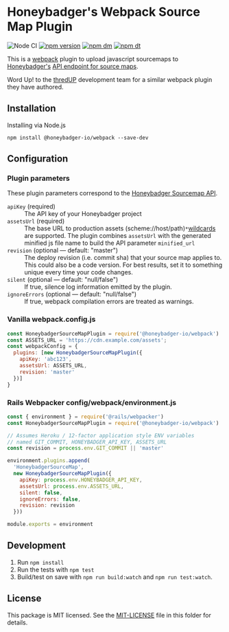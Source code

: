 # Honeybadger's Webpack Source Map Plugin

![Node CI](https://github.com/honeybadger-io/honeybadger-js/workflows/Node%20CI/badge.svg)
[![npm version](https://badge.fury.io/js/%40honeybadger-io%2Fwebpack.svg)](https://badge.fury.io/js/%40honeybadger-io%2Fwebpack)
[![npm dm](https://img.shields.io/npm/dm/@honeybadger-io/webpack)](https://www.npmjs.com/package/@honeybadger-io/webpack)
[![npm dt](https://img.shields.io/npm/dt/@honeybadger-io/webpack)](https://www.npmjs.com/package/@honeybadger-io/webpack)

This is a [webpack](https://webpack.js.org/) plugin to upload javascript
sourcemaps to [Honeybadger's](https://honeybadger.io/)
[API endpoint for source maps](https://docs.honeybadger.io/guides/source-maps.html).

Word Up! to the [thredUP](https://github.com/thredup) development team for a
similar webpack plugin they have authored.

## Installation

Installing via Node.js

```
npm install @honeybadger-io/webpack --save-dev
```

## Configuration

### Plugin parameters

These plugin parameters correspond to the [Honeybadger Sourcemap API](https://docs.honeybadger.io/guides/source-maps.html).

<dl>
  <dt><code>apiKey</code> (required)</dt>
  <dd>The API key of your Honeybadger project</dd>

  <dt><code>assetsUrl</code> (required)</dt>
  <dd>The base URL to production assets (scheme://host/path)<code>*</code><a href="https://docs.honeybadger.io/guides/source-maps.html#wildcards">wildcards</a> are supported. The plugin combines <code>assetsUrl</code> with the generated minified js file name to build the API parameter <code>minified_url</code></dd>

  <dt><code>revision</code> (optional &mdash; default: "master")</dt>
  <dd>The deploy revision (i.e. commit sha) that your source map applies to. This could also be a code version. For best results, set it to something unique every time your code changes.</dd>

  <dt><code>silent</code> (optional &mdash; default: "null/false")</dt>
  <dd>If true, silence log information emitted by the plugin.</dd>

  <dt><code>ignoreErrors</code> (optional &mdash; default: "null/false")</dt>
  <dd>If true, webpack compilation errors are treated as warnings.</dd>
</dl>

### Vanilla webpack.config.js

```javascript
const HoneybadgerSourceMapPlugin = require('@honeybadger-io/webpack')
const ASSETS_URL = 'https://cdn.example.com/assets';
const webpackConfig = {
  plugins: [new HoneybadgerSourceMapPlugin({
    apiKey: 'abc123',
    assetsUrl: ASSETS_URL,
    revision: 'master'
  })]
}
```

### Rails Webpacker config/webpack/environment.js

```javascript
const { environment } = require('@rails/webpacker')
const HoneybadgerSourceMapPlugin = require('@honeybadger-io/webpack')

// Assumes Heroku / 12-factor application style ENV variables
// named GIT_COMMIT, HONEYBADGER_API_KEY, ASSETS_URL
const revision = process.env.GIT_COMMIT || 'master'

environment.plugins.append(
  'HoneybadgerSourceMap',
  new HoneybadgerSourceMapPlugin({
    apiKey: process.env.HONEYBADGER_API_KEY,
    assetsUrl: process.env.ASSETS_URL,
    silent: false,
    ignoreErrors: false,
    revision: revision
  }))

module.exports = environment
```

## Development

1. Run `npm install`
2. Run the tests with `npm test`
3. Build/test on save with `npm run build:watch` and `npm run test:watch`.

## License

This package is MIT licensed. See the [MIT-LICENSE](./MIT-LICENSE) file in this folder for details.
